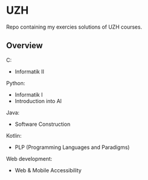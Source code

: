 # UZH

Repo containing my exercies solutions of UZH courses.

## Overview

C:
- Informatik II

Python:
- Informatik I
- Introduction into AI

Java:
- Software Construction

Kotlin:
- PLP (Programming Languages and Paradigms)

Web development:
- Web & Mobile Accessibility
